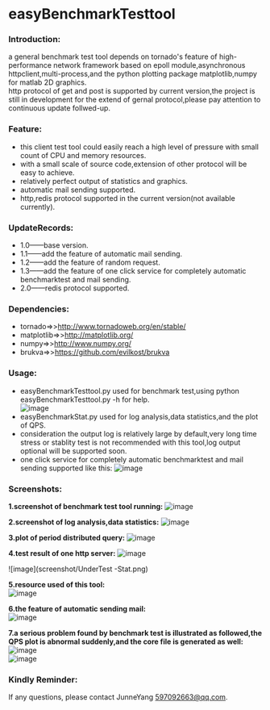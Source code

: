 easyBenchmarkTesttool
=====================

### Introduction:
a general benchmark test tool depends on tornado's feature of high-performance network framework based on epoll module,asynchronous httpclient,multi-process,and the python plotting package matplotlib,numpy for matlab 2D graphics.    
http protocol of get and post is supported by current version,the project is still in development for the extend of gernal protocol,please pay attention to continuous update follwed-up.

### Feature:
* this client test tool could easily reach a high level of pressure with small count of CPU and memory resources.
* with a small scale of source code,extension of other protocol will be easy to achieve.
* relatively perfect output of statistics and graphics.
* automatic mail sending supported.
* http,redis protocol supported in the current version(not available currently).

### UpdateRecords:
* 1.0——base version.
* 1.1——add the feature of automatic mail sending.
* 1.2——add the feature of random request.
* 1.3——add the feature of one click service for completely automatic benchmarktest and mail sending.
* 2.0——redis protocol supported.
    
### Dependencies:
* tornado=>>http://www.tornadoweb.org/en/stable/
* matplotlib=>>http://matplotlib.org/
* numpy=>>http://www.numpy.org/
* brukva=>>https://github.com/evilkost/brukva

### Usage:
* easyBenchmarkTesttool.py used for benchmark test,using python easyBenchmarkTesttool.py -h for help.    
![image](screenshot/helpinfo.png)     
* easyBenchmarkStat.py used for log analysis,data statistics,and the plot of QPS.   
* consideration the output log is relatively large by default,very long time stress or stablity test is not recommended with this tool,log output optional will be supported soon.
* one click service for completely automatic benchmarktest and mail sending supported like this:
![image](screenshot/automatic_testrunner.png)

### Screenshots:    
**1.screenshot of benchmark test tool running:**
![image](screenshot/Benchmark_Start.png)    

**2.screenshot of log analysis,data statistics:**
![image](screenshot/loganalysis.png)     

**3.plot of period distributed query:**
![image](screenshot/query_period_distribution_plot.png)  

**4.test result of one http server:** 
![image](screenshot/UnderTest-PressureToLimit.png)    

![image](screenshot/UnderTest -Stat.png)

**5.resource used of this tool:**  
![image](screenshot/Benchmark-Testtool-CPU-Memory-Resource.png)

**6.the feature of automatic sending mail:**  
![image](screenshot/mail_sending_feature.png)

**7.a serious problem found by benchmark test is illustrated as followed,the QPS plot is abnormal suddenly,and the core file is generated as well:**  
![image](screenshot/QPS_plot_abnormal.png)    
![image](screenshot/core_file.png)  


### Kindly Reminder:
If any questions, please contact JunneYang 597092663@qq.com.



